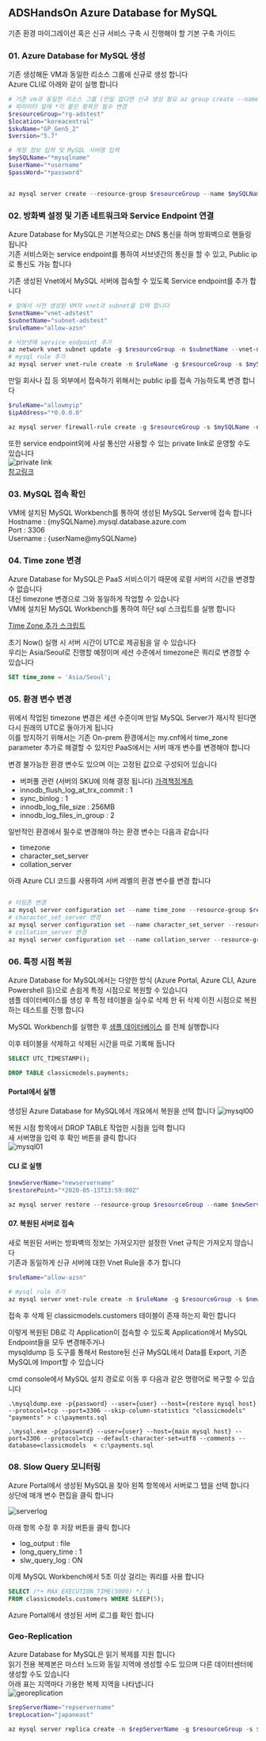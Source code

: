 ## ADSHandsOn Azure Database for MySQL
기존 환경 마이그레이션 혹은 신규 서비스 구축 시 진행해야 할 기본 구축 가이드  

### 01. Azure Database for MySQL 생성
기존 생성해둔 VM과 동일한 리소스 그룹에 신규로 생성 합니다  
Azure CLI로 아래와 같이 실행 합니다  

```powershell
# 기존 vm과 동일한 리소스 그룹 (만일 없다면 신규 생성 필요 az group create --name "resourceGroupName" --location "koreacentral")
# 파라미터 앞에 *이 붙은 항목은 필수 변경
$resourceGroup="rg-adstest"
$location="koreacentral"
$skuName="GP_Gen5_2"
$version="5.7"

# 계정 정보 입력 및 MySQL 서버명 입력
$mySQLName="*mysqlname"
$userName="*username"
$passWord="*password"


az mysql server create --resource-group $resourceGroup --name $mySQLName  --location $location --admin-user $userName --admin-password $passWord --sku-name $skuName --version $version
```

### 02. 방화벽 설정 및 기존 네트워크와 Service Endpoint 연결
Azure Database for MySQL은 기본적으로는 DNS 통신을 하며 방화벽으로 핸들링 됩니다  
기존 서비스와는 service endpoint를 통하여 서브넷간의 통신을 할 수 있고, Public ip로 통신도 가능 합니다  

기존 생성된 Vnet에서 MySQL 서버에 접속할 수 있도록 Service endpoint를 추가 합니다  
```powershell
# 앞에서 사전 생성된 VM의 vnet과 subnet을 입력 합니다
$vnetName="vnet-adstest"
$subnetName="subnet-adstest"
$ruleName="allow-azsn"

# 서브넷에 service endpoint 추가
az network vnet subnet update -g $resourceGroup -n $subnetName --vnet-name $vnetName --service-endpoints Microsoft.SQL
# mysql rule 추가
az mysql server vnet-rule create -n $ruleName -g $resourceGroup -s $mySQLName --vnet-name $vnetName --subnet $subnetName
```

만일 회사나 집 등 외부에서 접속하기 위해서는 public ip를 접속 가능하도록 변경 합니다  
```powershell
$ruleName="allowmyip"
$ipAddress="*0.0.0.0"

az mysql server firewall-rule create -g $resourceGroup -s $mySQLName -n $ruleName --start-ip-address $ipAddress --end-ip-address $ipAddress
```

또한 service endpoint외에 사설 통신만 사용할 수 있는 private link로 운영할 수도 있습니다  
![private link](https://docs.microsoft.com/ko-kr/azure/mysql/media/concepts-data-access-and-security-private-link/show-private-link-overview.png)  
[참고링크](https://docs.microsoft.com/ko-kr/azure/mysql/concepts-data-access-security-private-link)

### 03. MySQL 접속 확인
VM에 설치된 MySQL Workbench를 통하여 생성된 MySQL Server에 접속 합니다  
Hostname : {mySQLName}.mysql.database.azure.com  
Port : 3306  
Username : {userName@mySQLName}  



### 04. Time zone 변경
Azure Database for MySQL은 PaaS 서비스이기 때문에 로컬 서버의 시간을 변경할 수 없습니다  
대신 timezone 변경으로 그와 동일하게 작업할 수 있습니다  
VM에 설치된 MySQL Workbench를 통하여 하단 sql 스크립트를 실행 합니다  

[Time Zone 추가 스크립트](/AzureDatabaseforMySQL/change_time_zone.sql) 

초기 Now() 실행 시 서버 시간이 UTC로 제공됨을 알 수 있습니다  
우리는 Asia/Seoul로 진행할 예정이며 세션 수준에서 timezone은 쿼리로 변경할 수 있습니다  

```sql
SET time_zone = 'Asia/Seoul';
```


### 05. 환경 변수 변경
위에서 작업된 timezone 변경은 세션 수준이며 만일 MySQL Server가 재시작 된다면 다시 원래의 UTC로 돌아가게 됩니다  
이를 방지하기 위해서는 기존 On-prem 환경에서는 my.cnf에서 time_zone parameter 추가로 해결할 수 있지만 PaaS에서는 서버 매개 변수를 변경해야 합니다  

변경 불가능한 환경 변수도 있으며 이는 고정된 값으로 구성되어 있습니다  
- 버퍼풀 관련 (서버의 SKU에 의해 결정 됩니다) [가격책정계층](https://docs.microsoft.com/ko-kr/azure/mysql/concepts-pricing-tiers) 
- innodb_flush_log_at_trx_commit : 1
- sync_binlog : 1
- innodb_log_file_size : 256MB
- innodb_log_files_in_group : 2

일반적인 환경에서 필수로 변경해야 하는 환경 변수는 다음과 같습니다  
- timezone 
- character_set_server
- collation_server

아래 Azure CLI 코드를 사용하여 서버 레벨의 환경 변수를 변경 합니다

```powershell

# 타임존 변경
az mysql server configuration set --name time_zone --resource-group $resourceGroup --server $mySQLName --value "Asia/Seoul"
# character_set_server 변경
az mysql server configuration set --name character_set_server --resource-group $resourceGroup --server $mySQLName --value "UTF8MB4"
# collation_server 변경
az mysql server configuration set --name collation_server --resource-group $resourceGroup --server $mySQLName --value "utf8mb4_unicode_ci"

```

### 06. 특정 시점 복원
Azure Database for MySQL에서는 다양한 방식 (Azure Portal, Azure CLI, Azure Powershell 등)으로 손쉽게 특정 시점으로 복원할 수 있습니다  
샘플 데이터베이스를 생성 후 특정 테이블을 실수로 삭제 한 뒤 삭제 이전 시점으로 복원하는 테스트를 진행 합니다  

MySQL Workbench를 실행한 후 [샘플 데이터베이스](/AzureDatabaseforMySQL/mysqlsampledatabase.sql) 를 전체 실행합니다  

이후 테이블을 삭제하고 삭제된 시간을 따로 기록해 둡니다

```sql
SELECT UTC_TIMESTAMP();

DROP TABLE classicmodels.payments;
```

#### Portal에서 실행
생성된 Azure Database for MySQL에서 개요에서 복원을 선택 합니다
![mysql00](https://azmyhanson.blob.core.windows.net/azcon/00_mysql_portal.jpg)

복원 시점 항목에서 DROP TABLE 작업한 시점을 입력 합니다  
새 서버명을 입력 후 확인 버튼을 클릭 합니다  
![mysql01](https://azmyhanson.blob.core.windows.net/azcon/01_mysql_portal.jpg)

#### CLI 로 실행

```powershell
$newServerName="newservername"
$restorePoint="*2020-05-13T13:59:00Z"

az mysql server restore --resource-group $resourceGroup --name $newServerName --restore-point-in-time $restorePoint --source-server $mySQLName
```


#### 07. 복원된 서버로 접속
새로 복원된 서버는 방화벽의 정보는 가져오지만 설정한 Vnet 규칙은 가져오지 않습니다  
기존과 동일하게 신규 서버에 대한 Vnet Rule을 추가 합니다  

```powershell
$ruleName="allow-azsn"

# mysql rule 추가
az mysql server vnet-rule create -n $ruleName -g $resourceGroup -s $newServerName --vnet-name $vnetName --subnet $subnetName
```

접속 후 삭제 된 classicmodels.customers 테이블이 존재 하는지 확인 합니다  

이렇게 복원된 DB로 각 Application이 접속할 수 있도록 Application에서 MySQL Endpoint들을 모두 변경해주거나  
mysqldump 등 도구를 통해서 Restore된 신규 MySQL에서 Data를 Export, 기존 MySQL에 Import할 수 있습니다  

cmd console에서 MySQL 설치 경로로 이동 후 다음과 같은 명령어로 복구할 수 있습니다  

```console
.\mysqldump.exe -p{password} --user={user} --host={restore mysql host} --protocol=tcp --port=3306 --skip-column-statistics "classicmodels" "payments" > c:\payments.sql

.\mysql.exe -p{password} --user={user} --host={main mysql host} --port=3306 --protocol=tcp --default-character-set=utf8 --comments --database=classicmodels  < c:\payments.sql
```

### 08. Slow Query 모니터링
Azure Portal에서 생성된 MySQL을 찾아 왼쪽 항목에서 서버로그 탭을 선택 합니다  
상단에 매개 변수 편집을 클릭 합니다  

![serverlog](https://azmyhanson.blob.core.windows.net/azcon/02_mysql_serverlog.jpg)

아래 항목 수정 후 저장 버튼을 클릭 합니다  
- log_output : file
- long_query_time : 1
- slw_query_log : ON


이제 MySQL Workbench에서 5초 이상 걸리는 쿼리를 사용 합니다  

```sql
SELECT /*+ MAX_EXECUTION_TIME(5000) */ 1 
FROM classicmodels.customers WHERE SLEEP(5);
```

Azure Portal에서 생성된 서버 로그를 확인 합니다  


### Geo-Replication
Azure Database for MySQL은 읽기 복제를 지원 합니다  
읽기 전용 복제본은 마스터 노드와 동일 지역에 생성할 수도 있으며 다른 데이터센터에 생성할 수도 있습니다  
아래 표는 지역마다 가용한 복제 지역을 나타냅니다  
![georeplication](https://docs.microsoft.com/ko-kr/azure/mysql/media/concepts-read-replica/read-replica-regions.png#lightbox)  

```powershell
$repServerName="repservername"
$repLocation="japaneast"

az mysql server replica create -n $repServerName -g $resourceGroup -s $mySQLName -l $repLocation
```